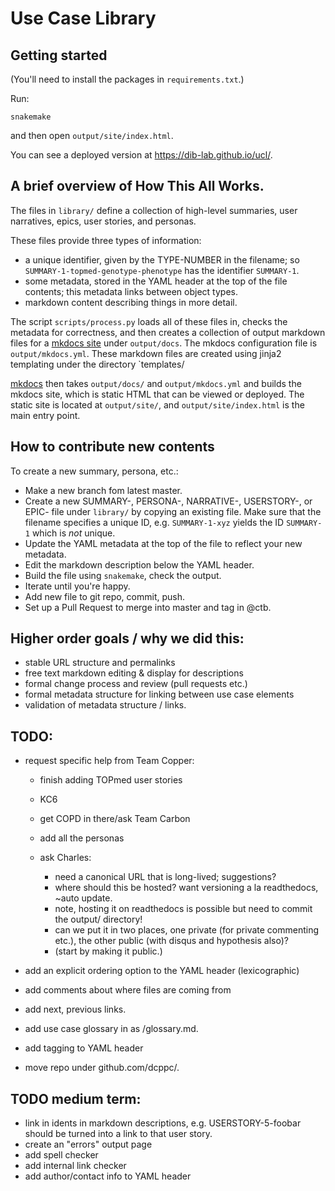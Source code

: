 # Use Case Library

## Getting started

(You'll need to install the packages in `requirements.txt`.)

Run:
```
snakemake
```

and then open `output/site/index.html`.

You can see a deployed version at https://dib-lab.github.io/ucl/.

## A brief overview of How This All Works.

The files in `library/` define a collection of high-level summaries,
user narratives, epics, user stories, and personas.

These files provide three types of information:
* a unique identifier, given by the TYPE-NUMBER in the filename; so `SUMMARY-1-topmed-genotype-phenotype` has the identifier `SUMMARY-1`.
* some metadata, stored in the YAML header at the top of the file contents; this metadata links between object types.
* markdown content describing things in more detail.

The script `scripts/process.py` loads all of these files in, checks
the metadata for correctness, and then creates a collection of output
markdown files for a [mkdocs site](https://www.mkdocs.org/) under
`output/docs`. The mkdocs configuration file is `output/mkdocs.yml`.
These markdown files are created using jinja2 templating under the
directory `templates/

[mkdocs](https://www.mkdocs.org/) then takes `output/docs/` and
`output/mkdocs.yml` and builds the mkdocs site, which is static HTML
that can be viewed or deployed.  The static site is located at
`output/site/`, and `output/site/index.html` is the main entry point.

## How to contribute new contents

To create a new summary, persona, etc.:

* Make a new branch fom latest master.
* Create a new SUMMARY-, PERSONA-, NARRATIVE-, USERSTORY-, or EPIC-
  file under `library/` by copying an existing file. Make sure that
  the filename specifies a unique ID, e.g. `SUMMARY-1-xyz` yields the
  ID `SUMMARY-1` which is *not* unique.
* Update the YAML metadata at the top of the file to reflect your new metadata.
* Edit the markdown description below the YAML header.
* Build the file using `snakemake`, check the output.
* Iterate until you're happy.
* Add new file to git repo, commit, push.
* Set up a Pull Request to merge into master and tag in @ctb.

## Higher order goals / why we did this:

* stable URL structure and permalinks
* free text markdown editing & display for descriptions
* formal change process and review (pull requests etc.)
* formal metadata structure for linking between use case elements
* validation of metadata structure / links.

## TODO:

* request specific help from Team Copper:
  * finish adding TOPmed user stories
  * KC6
  * get COPD in there/ask Team Carbon
  * add all the personas
  
  * ask Charles:
    * need a canonical URL that is long-lived; suggestions?
    * where should this be hosted? want versioning a la readthedocs, ~auto update.
    * note, hosting it on readthedocs is possible but need to commit the output/ directory!
    * can we put it in two places, one private (for private commenting etc.),
      the other public (with disqus and hypothesis also)?
    * (start by making it public.)

* add an explicit ordering option to the YAML header (lexicographic)
* add comments about where files are coming from
* add next, previous links.
* add use case glossary in as /glossary.md.
* add tagging to YAML header
* move repo under github.com/dcppc/.

## TODO medium term:
* link in idents in markdown descriptions, e.g. USERSTORY-5-foobar should be turned into a link to that user story.
* create an "errors" output page
* add spell checker
* add internal link checker
* add author/contact info to YAML header
